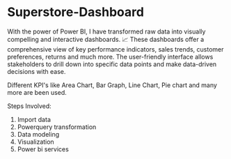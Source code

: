 # Superstore-Dashboard
With the power of Power BI, I have transformed raw data into visually compelling and interactive dashboards. 📈 These dashboards offer a comprehensive view of key performance indicators, sales trends, customer preferences, returns and much more. The user-friendly interface allows stakeholders to drill down into specific data points and make data-driven decisions with ease.

Different KPI's like Area Chart, Bar Graph, Line Chart, Pie chart and many more are been used.

Steps Involved:
1. Import data
2. Powerquery transformation
3. Data modeling
4. Visualization
5. Power bi services

